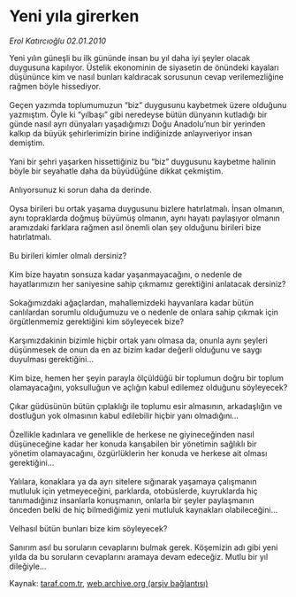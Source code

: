 # Yeni yıla girerken

*Erol Katırcıoğlu 02.01.2010*

<div class="yazi">Yeni yılın güneşli bu ilk gününde insan bu yıl daha iyi şeyler olacak duygusuna kapılıyor. Üstelik ekonominin de siyasetin de önündeki kayaları düşününce kim ve nasıl bunları kaldıracak sorusunun cevap verilemezliğine rağmen böyle hissediyor. <br/><br/>Geçen yazımda toplumumuzun “biz” duygusunu kaybetmek üzere olduğunu yazmıştım. Öyle ki “yılbaşı” gibi neredeyse bütün dünyanın kutladığı bir günde nasıl ayrı dünyaları yaşadığımızı Doğu Anadolu’nun bir yerinden kalkıp da büyük şehirlerimizin birine indiğinizde anlayıveriyor insan demiştim. <br/><br/>Yani bir şehri yaşarken hissettiğiniz bu “biz” duygusunu kaybetme halinin böyle bir seyahatle daha da büyüdüğüne dikkat çekmiştim. <br/><br/>Anlıyorsunuz ki sorun daha da derinde. <br/><br/>Oysa birileri bu ortak yaşama duygusunu bizlere hatırlatmalı. İnsan olmanın, aynı topraklarda doğmuş büyümüş olmanın, aynı hayatı paylaşıyor olmanın aramızdaki farklara rağmen asıl önemli olan şey olduğunu birileri bize hatırlatmalı. <br/><br/>Bu birileri kimler olmalı dersiniz? <br/><br/>Kim bize hayatın sonsuza kadar yaşanmayacağını, o nedenle de hayatlarımızın her saniyesine sahip çıkmamız gerektiğini anlatacak dersiniz? <br/><br/>Sokağımızdaki ağaçlardan, mahallemizdeki hayvanlara kadar bütün canlılardan sorumlu olduğumuzu ve o nedenle de onlara sahip çıkmak için örgütlenmemiz gerektiğini kim söyleyecek bize? <br/><br/>Karşımızdakinin bizimle hiçbir ortak yanı olmasa da, onunla aynı şeyleri düşünmesek de onun da en az bizim kadar değerli olduğunu ve saygı duyulması gerektiğini... <br/><br/>Kim bize, hemen her şeyin parayla ölçüldüğü bir toplumun doğru bir toplum olamayacağını, yoksulluğun ve açlığın kabul edilemez olduğunu söyleyecek? <br/><br/>Çıkar güdüsünün bütün çıplaklığı ile toplumu esir almasının, arkadaşlığın ve dostluğun yok olmasının kabul edilebilir hiçbir yanı olmadığını... <br/><br/>Özellikle kadınlara ve genellikle de herkese ne giyineceğinden nasıl düşüneceğine kadar her konuda karışabilen bir yönetimin sağlıklı bir yönetim olamayacağını, özgürlüklerin her konuda ve herkese ait olması gerektiğini... <br/><br/>Yalılara, konaklara ya da ayrı sitelere sığınarak yaşamaya çalışmanın mutluluk için yetmeyeceğini, parklarda, otobüslerde, kuyruklarda hiç tanımadığınız insanlarla konuşmanın, onlarla bir şeyler paylaşmanın önceden belki de hiç bilmediğimiz yeni mutluluk kaynakları olabileceğini... <br/><br/>Velhasıl bütün bunları bize kim söyleyecek? <br/><br/>Sanırım asıl bu soruların cevaplarını bulmak gerek. Köşemizin adı gibi yeni yılda da bu soruların cevaplarını aramaya devam edeceğiz. Mutlu bir yıl dileğiyle...
              </div>

Kaynak: [taraf.com.tr](http://taraf.com.tr:80/makale/9319.htm), [web.archive.org (arşiv bağlantısı)](http://web.archive.org/web/20100315122406/http://taraf.com.tr:80/makale/9319.htm)
